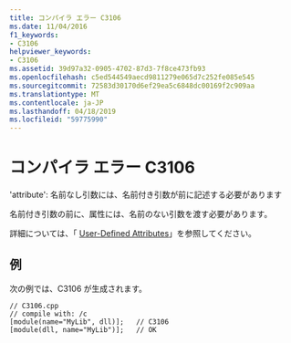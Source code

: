 ```yaml
---
title: コンパイラ エラー C3106
ms.date: 11/04/2016
f1_keywords:
- C3106
helpviewer_keywords:
- C3106
ms.assetid: 39d97a32-0905-4702-87d3-7f8ce473fb93
ms.openlocfilehash: c5ed544549aecd9811279e065d7c252fe085e545
ms.sourcegitcommit: 72583d30170d6ef29ea5c6848dc00169f2c909aa
ms.translationtype: MT
ms.contentlocale: ja-JP
ms.lasthandoff: 04/18/2019
ms.locfileid: "59775990"
---
```

# <a name="compiler-error-c3106"></a>コンパイラ エラー C3106

'attribute': 名前なし引数には、名前付き引数が前に記述する必要があります

名前付き引数の前に、属性には、名前のない引数を渡す必要があります。

詳細については、「 [User-Defined Attributes](../../extensions/user-defined-attributes-cpp-component-extensions.md)」を参照してください。

## <a name="example"></a>例

次の例では、C3106 が生成されます。

```
// C3106.cpp
// compile with: /c
[module(name="MyLib", dll)];   // C3106
[module(dll, name="MyLib")];   // OK
```